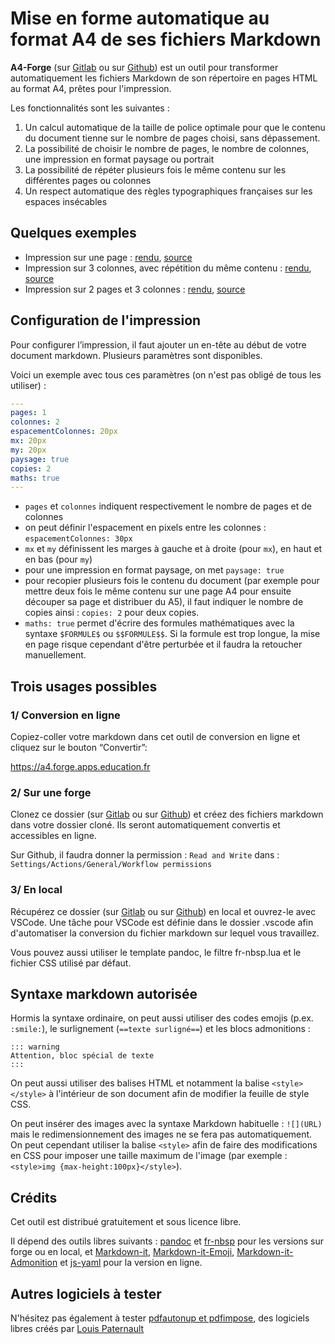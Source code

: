 <!-- ---
title: A4-Forge
description: Un outil pour transformer automatiquement les fichier Markdown de son répertoire en pages HTML au format A4, prêtes pour l'impression
header-includes: |
  <link rel="stylesheet" href="https://unpkg.com/sakura.css/css/sakura.css" media="screen" />
  <link rel="stylesheet" href="https://unpkg.com/sakura.css/css/sakura-dark.css" media="screen and (prefers-color-scheme: dark)" />
  <style>pre > code {white-space: pre-line;}a{color:darkorchid!important}</style>
--- -->

# Mise en forme automatique au format A4 de ses fichiers Markdown

**A4-Forge** (sur [Gitlab](https://forge.apps.education.fr/eyssette/a4-forge) ou sur [Github](https://github.com/eyssette/a4-forge)) est un outil pour transformer automatiquement les fichiers Markdown de son répertoire en pages HTML au format A4, prêtes pour l'impression.

Les fonctionnalités sont les suivantes :

1. Un calcul automatique de la taille de police optimale pour que le contenu du document tienne sur le nombre de pages choisi, sans dépassement.
2. La possibilité de choisir le nombre de pages, le nombre de colonnes, une impression en format paysage ou portrait
3. La possibilité de répéter plusieurs fois le même contenu sur les différentes pages ou colonnes
4. Un respect automatique des règles typographiques françaises sur les espaces insécables

## Quelques exemples

- Impression sur une page : [rendu](https://eyssette.forge.apps.education.fr/a4-forge/test-1page), [source](https://forge.apps.education.fr/eyssette/a4-forge/-/blob/main/test-1page.md?plain=1)
- Impression sur 3 colonnes, avec répétition du même contenu : [rendu](https://eyssette.forge.apps.education.fr/a4-forge/test-3colonnes-copies), [source](https://forge.apps.education.fr/eyssette/a4-forge/-/blob/main/test-3colonnes-copies.md?plain=1)
- Impression sur 2 pages et 3 colonnes : [rendu](https://eyssette.forge.apps.education.fr/a4-forge/test-2pages), [source](https://forge.apps.education.fr/eyssette/a4-forge/-/blob/main/test-2pages.md?plain=1)


## Configuration de l'impression

Pour configurer l’impression, il faut ajouter un en-tête au début de votre document markdown. Plusieurs paramètres sont disponibles.

Voici un exemple avec tous ces paramètres (on n'est pas obligé de tous les utiliser) :

```yaml
---
pages: 1
colonnes: 2
espacementColonnes: 20px
mx: 20px
my: 20px
paysage: true
copies: 2
maths: true
---
```

- `pages` et `colonnes` indiquent respectivement le nombre de pages et de colonnes
- on peut définir l'espacement en pixels entre les colonnes : `espacementColonnes: 30px`
- `mx` et `my` définissent les marges à gauche et à droite (pour `mx`), en haut et en bas (pour `my`)
- pour une impression en format paysage, on met `paysage: true`
- pour recopier plusieurs fois le contenu du document (par exemple pour mettre deux fois le même contenu sur une page A4 pour ensuite découper sa page et distribuer du A5), il faut indiquer le nombre de copies ainsi : `copies: 2` pour deux copies.
- `maths: true` permet d'écrire des formules mathématiques avec la syntaxe `$FORMULE$` ou `$$FORMULE$$`. Si la formule est trop longue, la mise en page risque cependant d'être perturbée et il faudra la retoucher manuellement.


## Trois usages possibles

### 1/ Conversion en ligne

Copiez-coller votre markdown dans cet outil de conversion en ligne et cliquez sur le bouton “Convertir”:

<https://a4.forge.apps.education.fr>


### 2/ Sur une forge

Clonez ce dossier (sur [Gitlab](https://forge.apps.education.fr/eyssette/a4-forge) ou sur [Github](https://github.com/eyssette/a4-forge)) et créez des fichiers markdown dans votre dossier cloné.
Ils seront automatiquement convertis et accessibles en ligne.

Sur Github, il faudra donner la permission : `Read and Write` dans : `Settings/Actions/General/Workflow permissions`

### 3/ En local

Récupérez ce dossier (sur [Gitlab](https://forge.apps.education.fr/eyssette/a4-forge) ou sur [Github](https://github.com/eyssette/a4-forge)) en local et ouvrez-le avec VSCode. Une tâche pour VSCode est définie dans le dossier .vscode afin d'automatiser la conversion du fichier markdown sur lequel vous travaillez.

Vous pouvez aussi utiliser le template pandoc, le filtre fr-nbsp.lua et le fichier CSS utilisé par défaut.

## Syntaxe markdown autorisée

Hormis la syntaxe ordinaire, on peut aussi utiliser des codes emojis (p.ex. `:smile:`), le surlignement (`==texte surligné==`) et les blocs admonitions :

```
::: warning
Attention, bloc spécial de texte
:::
```

On peut aussi utiliser des balises HTML et notamment la balise `<style></style>` à l'intérieur de son document afin de modifier la feuille de style CSS.

On peut insérer des images avec la syntaxe Markdown habituelle : `![](URL)` mais le redimensionnement des images ne se fera pas automatiquement. On peut cependant utiliser la balise `<style>` afin de faire des modifications en CSS pour imposer une taille maximum de l'image (par exemple : `<style>img {max-height:100px}</style>`).


## Crédits

Cet outil est distribué gratuitement et sous licence libre.

Il dépend des outils libres suivants : [pandoc](https://pandoc.org/) et [fr-nbsp](https://github.com/InseeFrLab/pandoc-filter-fr-nbsp) pour les versions sur forge ou en local, et [Markdown-it](https://github.com/markdown-it/markdown-it), [Markdown-it-Emoji](https://github.com/markdown-it/markdown-it-emoji), [Markdown-it-Admonition](https://github.com/docarys/markdown-it-admonition)  et [js-yaml](https://github.com/nodeca/js-yaml) pour la version en ligne.

## Autres logiciels à tester

N'hésitez pas également à tester [pdfautonup et pdfimpose](https://ababsurdo.fr/blog/20240325-imposition-pour-les-profs/), des logiciels libres créés par [Louis Paternault](https://ababsurdo.fr/apropos/)
